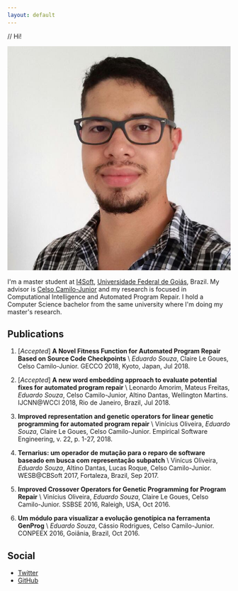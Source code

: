 ```yaml
---
layout: default
---
```


// Hi!

<img class="profile-picture" src="eduardodx.jpg">

I'm a master student at [I4Soft](http://i4soft.com.br), [Universidade Federal de Goiás](https://www.ufg.br), Brazil.
My advisor is [Celso Camilo-Junior](http://www.inf.ufg.br/~celso/) and my research is focused in Computational Intelligence and Automated Program Repair. I hold a Computer Science bachelor from the same university where I'm doing my master's research.


## Publications

1. [*Accepted*] **A Novel Fitness Function for Automated Program Repair Based on Source Code Checkpoints** \\
    *Eduardo Souza*, Claire Le Goues, Celso Camilo-Junior. GECCO 2018, Kyoto, Japan, Jul 2018.

1. [*Accepted*] **A new word embedding approach to evaluate potential fixes for automated program repair** \\
    Leonardo Amorim, Mateus Freitas, *Eduardo Souza*, Celso Camilo-Junior, Altino Dantas, Wellington Martins. IJCNN@WCCI 2018, Rio de Janeiro, Brazil, Jul 2018.

1. **Improved representation and genetic operators for linear genetic programming for automated program repair** \\
    Vinícius Oliveira, *Eduardo Souza*, Claire Le Goues, Celso Camilo-Junior. 
    Empirical Software Engineering, v. 22, p. 1-27, 2018.

1. **Ternarius: um operador de mutação para o reparo de software baseado em busca com representação subpatch** \\
    Vinícus Oliveira, *Eduardo Souza*, Altino Dantas, Lucas Roque, Celso Camilo-Junior. WESB@CBSoft 2017, Fortaleza, Brazil, Sep 2017.

1. **Improved Crossover Operators for Genetic Programming for Program Repair** \\
    Vinícius Oliveira, *Eduardo Souza*, Claire Le Goues, Celso Camilo-Junior. SSBSE 2016, Raleigh, USA, Oct 2016.

1. **Um módulo para visualizar a evolução genotípica na ferramenta GenProg** \\
    *Eduardo Souza*, Cássio Rodrigues, Celso Camilo-Junior. CONPEEX 2016, Goiânia, Brazil, Oct 2016.

## Social

* [Twitter](https://twitter.com/eduardodx)
* [GitHub](https://github.com/eduardodx)

&nbsp;